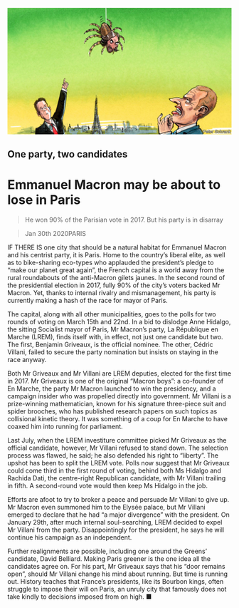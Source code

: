 ![](./images/20200201_EUD001_0.jpg)

## One party, two candidates

# Emmanuel Macron may be about to lose in Paris

> He won 90% of the Parisian vote in 2017. But his party is in disarray

> Jan 30th 2020PARIS

IF THERE IS one city that should be a natural habitat for Emmanuel Macron and his centrist party, it is Paris. Home to the country’s liberal elite, as well as to bike-sharing eco-types who applauded the president’s pledge to “make our planet great again”, the French capital is a world away from the rural roundabouts of the anti-Macron gilets jaunes. In the second round of the presidential election in 2017, fully 90% of the city’s voters backed Mr Macron. Yet, thanks to internal rivalry and mismanagement, his party is currently making a hash of the race for mayor of Paris.

The capital, along with all other municipalities, goes to the polls for two rounds of voting on March 15th and 22nd. In a bid to dislodge Anne Hidalgo, the sitting Socialist mayor of Paris, Mr Macron’s party, La République en Marche (LREM), finds itself with, in effect, not just one candidate but two. The first, Benjamin Griveaux, is the official nominee. The other, Cédric Villani, failed to secure the party nomination but insists on staying in the race anyway.

Both Mr Griveaux and Mr Villani are LREM deputies, elected for the first time in 2017. Mr Griveaux is one of the original “Macron boys”: a co-founder of En Marche, the party Mr Macron launched to win the presidency, and a campaign insider who was propelled directly into government. Mr Villani is a prize-winning mathematician, known for his signature three-piece suit and spider brooches, who has published research papers on such topics as collisional kinetic theory. It was something of a coup for En Marche to have coaxed him into running for parliament.

Last July, when the LREM investiture committee picked Mr Griveaux as the official candidate, however, Mr Villani refused to stand down. The selection process was flawed, he said; he also defended his right to “liberty”. The upshot has been to split the LREM vote. Polls now suggest that Mr Griveaux could come third in the first round of voting, behind both Ms Hidalgo and Rachida Dati, the centre-right Republican candidate, with Mr Villani trailing in fifth. A second-round vote would then keep Ms Hidalgo in the job.

Efforts are afoot to try to broker a peace and persuade Mr Villani to give up. Mr Macron even summoned him to the Elysée palace, but Mr Villani emerged to declare that he had “a major divergence” with the president. On January 29th, after much internal soul-searching, LREM decided to expel Mr Villani from the party. Disappointingly for the president, he says he will continue his campaign as an independent.

Further realignments are possible, including one around the Greens’ candidate, David Belliard. Making Paris greener is the one idea all the candidates agree on. For his part, Mr Griveaux says that his “door remains open”, should Mr Villani change his mind about running. But time is running out. History teaches that France’s presidents, like its Bourbon kings, often struggle to impose their will on Paris, an unruly city that famously does not take kindly to decisions imposed from on high. ■